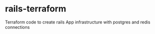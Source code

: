 # rails-terraform
Terraform code to create rails App infrastructure with postgres and redis connections
